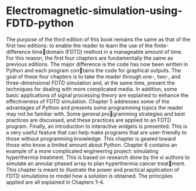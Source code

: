 # Electromagnetic-simulation-using-FDTD-python
The purpose of the third edition of this book remains the same as that of the first
two editions: to enable the reader to learn the use of the finite-difference timedomain (FDTD) method in a manageable amount of time. For this reason, the
first four chapters are fundamentally the same as previous editions. The major
difference is the code has now been written in Python and each program contains the code for graphical outputs. The goal of these four chapters is to take
the reader through one-, two-, and three-dimensional FDTD simulation and, at
the same time, present the techniques for dealing with more complicated media.
In addition, some basic applications of signal processing theory are explained
to enhance the effectiveness of FDTD simulation.
Chapter 5 addresses some of the advantages of Python and presents some
programming topics the reader may not be familiar with. Some general programming strategies and best practices are discussed, and these practices are
applied to an FDTD program. Finally, an introduction to interactive widgets
is presented. This is a very useful feature that can help make programs that are
user-friendly to those without programming knowledge. This chapter is geared
toward those who know a limited amount about Python.
Chapter 6 contains an example of a more complicated engineering project:
simulating hyperthermia treatment. This is based on research done by the
xi
authors to simulate an annular phased array to plan hyperthermia cancer treatment. This chapter is meant to illustrate the power and practical application of
FDTD simulations to model how a solution is obtained. The principles applied
are all explained in Chapters 1–4.
